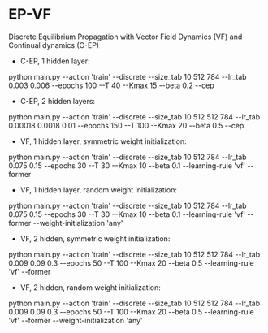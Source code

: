 # EP-VF
Discrete Equilibrium Propagation with Vector Field Dynamics (VF) and Continual dynamics (C-EP)

- C-EP, 1 hidden layer:

python main.py --action 'train' --discrete --size_tab 10 512 784 --lr_tab 0.003 0.006 --epochs 100 --T 40 --Kmax 15 --beta 0.2 --cep

- C-EP, 2 hidden layers:

python main.py --action 'train' --discrete --size_tab 10 512 512 784 --lr_tab 0.00018 0.0018 0.01 --epochs 150 --T 100 --Kmax 20 --beta 0.5 --cep

- VF, 1 hidden layer, symmetric weight initialization:

python main.py --action 'train' --discrete --size_tab 10 512 784 --lr_tab 0.075 0.15 --epochs 30 --T 30 --Kmax 10 --beta 0.1 --learning-rule 'vf' --former

- VF, 1 hidden layer, random weight initialization:

python main.py --action 'train' --discrete --size_tab 10 512 784 --lr_tab 0.075 0.15 --epochs 30 --T 30 --Kmax 10 --beta 0.1 --learning-rule 'vf' --former --weight-initialization 'any'

- VF, 2 hidden, symmetric weight initialization:

python main.py --action 'train' --discrete --size_tab 10 512 512 784 --lr_tab 0.009 0.09 0.3 --epochs 50 --T 100 --Kmax 20 --beta 0.5 --learning-rule 'vf' --former

- VF, 2 hidden, random weight initialization:

python main.py --action 'train' --discrete --size_tab 10 512 512 784 --lr_tab 0.009 0.09 0.3 --epochs 50 --T 100 --Kmax 20 --beta 0.5 --learning-rule 'vf' --former --weight-initialization 'any'

